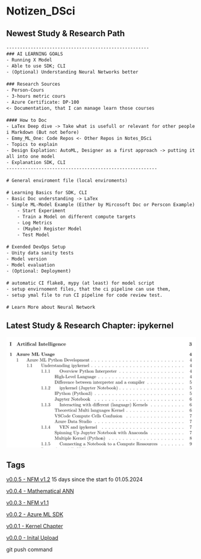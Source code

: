 # Notizen_DSci

## Newest Study & Research Path
    
    -----------------------------------------------------
	### AI LEARNING GOALS
	- Running X Model
	- Able to use SDK; CLI
	- (Optional) Understanding Neural Networks better

	### Research Sources
	- Person-Cours
	- 3-hours metric cours
	- Azure Certificate: DP-100
	<- Documentation, that I can manage learn those courses

	#### How to Doc
	- LaTex Deep dive -> Take what is usefull or relevant for other people i Markdown (But not before)
	- Emmy_ML_One: Code Repos <- Other Repos in Notes_DSci
	- Topics to explain
	- Design Explation: AutoML, Designer as a first approach -> putting it all into one model
	- Explanation SDK, CLI
	--------------------------------------------------------
	
	# General enviroment file (local enviroments)		
	
	# Learning Basics for SDK, CLI
	- Basic Doc understanding -> LaTex
	- Simple ML-Model Example (Either by Mircosoft Doc or Perscon Example)
		- Start Experiment
		- Train a Model on different compute targets
		- Log Metrics
		- (Maybe) Register Model
		- Test Model
	
	# Exended DevOps Setup
	- Unity data sanity tests
	- Model version
	- Model evaluation
	- (Optional: Deployment)
	
	# automatic CI flake8, mypy (at least) for model script
	- setup envirnoment files, that the ci pipeline can use them,
	- setup ymal file to run CI pipeline for code review test.
	
	# Learn More about Neural Network

## Latest Study & Research Chapter: ipykernel
![Latest Research Chapter: ipykernel](/attachment/README/Latest_Chapter_Kernel.png)

## Tags

[v0.0.5 - NFM v1.2](https://github.com/PaulJulitz/Notizen_DSci/releases/tag/v0.0.5)
15 days since the start fo 01.05.2024

[v0.0.4 - Mathematical ANN](https://github.com/PaulJulitz/Notizen_DSci/releases/tag/v0.0.4)

[v0.0.3 - NFM v1.1](https://github.com/PaulJulitz/Notizen_DSci/releases/tag/v0.0.3)

[v0.0.2 - Azure ML SDK](https://github.com/PaulJulitz/Notizen_DSci/releases/tag/v0.0.2)

[v0.0.1 - Kernel Chapter](https://github.com/PaulJulitz/Notizen_DSci/releases/tag/v0.0.1)

[v0.0.0 - Inital Upload](https://github.com/PaulJulitz/Notizen_DSci/releases/tag/v0.0.0)

git push command
```

```